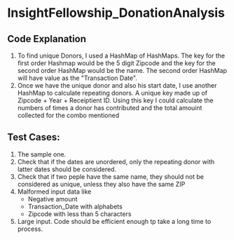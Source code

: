 # InsightFellowship_DonationAnalysis

## Code Explanation
1. To find unique Donors, I used a HashMap of HashMaps. The key for the first order Hashmap would be the 5 digit Zipcode and the key for the second order HashMap would be the name. The second order HashMap will have value as the "Transaction Date". 
2. Once we have the unique donor and also his start date, I use another HashMap to calculate repeating donors. A unique key made up of Zipcode + Year + Receiptient ID. Using this key I could calculate the numbers of times a donor has contributed and the total amouint collected for the combo mentioned

## Test Cases:
1. The sample one.
2. Check that if the dates are unordered, only the repeating donor with latter dates should be considered.
3. Check that if two peple have the same name, they should not be considered as unique, unless they also have the same ZIP
4. Malformed input data like
   - Negative amount
   - Transaction_Date with alphabets
   - Zipcode with less than 5 characters
5. Large input. Code should be efficient enough tp take a long time to process. 
